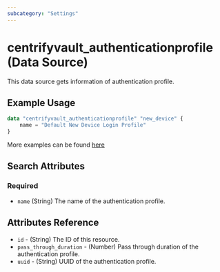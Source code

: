 ```yaml
---
subcategory: "Settings"
---
```


# centrifyvault_authenticationprofile (Data Source)

This data source gets information of authentication profile.

## Example Usage

```terraform
data "centrifyvault_authenticationprofile" "new_device" {
    name = "Default New Device Login Profile"
}
```

More examples can be found [here](https://github.com/marcozj/terraform-provider-centrifyvault/tree/main/examples/centrifyvault_authenticationprofile)

## Search Attributes

### Required

- `name` (String) The name of the authentication profile.

## Attributes Reference

- `id` - (String) The ID of this resource.
- `pass_through_duration` - (Number) Pass through duration of the authentication profile.
- `uuid` - (String) UUID of the authentication profile.
